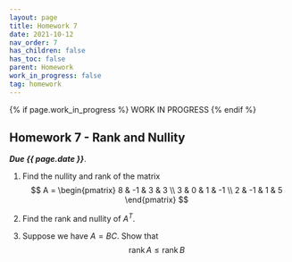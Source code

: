 ```yaml
---
layout: page
title: Homework 7
date: 2021-10-12
nav_order: 7
has_children: false
has_toc: false
parent: Homework
work_in_progress: false
tag: homework 
---
```


{% if page.work_in_progress %}
    WORK IN PROGRESS
{% endif %}

## Homework 7 - Rank and Nullity

**_Due {{ page.date }}_**. 


1. Find the nullity and rank of the matrix 
$$
    A = \begin{pmatrix} 
    8 & -1 & 3 & 3 \\
    3 & 0 & 1 & -1 \\
    2 & -1 & 1 & 5 
    \end{pmatrix}
$$

2. Find the rank and nullity of $A^T$.   

3. Suppose we have $A = BC$. Show that 
$$
    \operatorname{rank} A \leq \operatorname{rank} B 
$$
